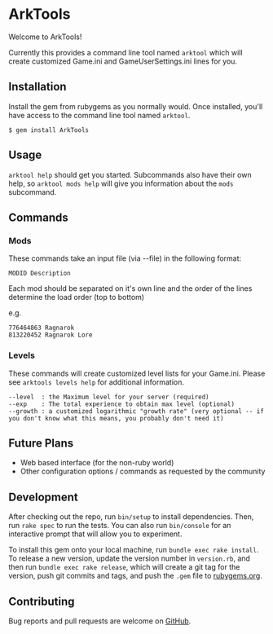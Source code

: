 # ArkTools

Welcome to ArkTools!

Currently this provides a command line tool named `arktool` which will create customized Game.ini and GameUserSettings.ini lines for you.

## Installation

Install the gem from rubygems as you normally would. Once installed, you'll have access to the command line tool named `arktool`.

    $ gem install ArkTools

## Usage

`arktool help` should get you started. Subcommands also have their own help, so `arktool mods help` will give you information about the `mods` subcommand.

## Commands

### Mods

These commands take an input file (via --file) in the following format:

    MODID Description

Each mod should be separated on it's own line and the order of the lines determine the load order (top to bottom)

e.g.  

    776464863 Ragnarok
    813220452 Ragnarok Lore

### Levels

These commands will create customized level lists for your Game.ini. Please see `arktools levels help` for additional information.

    --level  : the Maximum level for your server (required)
    --exp    : The total experience to obtain max level (optional)
    --growth : a customized logarithmic "growth rate" (very optional -- if you don't know what this means, you probably don't need it)

## Future Plans

- Web based interface (for the non-ruby world)
- Other configuration options / commands as requested by the community

## Development

After checking out the repo, run `bin/setup` to install dependencies. Then, run `rake spec` to run the tests. You can also run `bin/console` for an interactive prompt that will allow you to experiment.

To install this gem onto your local machine, run `bundle exec rake install`. To release a new version, update the version number in `version.rb`, and then run `bundle exec rake release`, which will create a git tag for the version, push git commits and tags, and push the `.gem` file to [rubygems.org](https://rubygems.org).

## Contributing

Bug reports and pull requests are welcome on [GitHub](https://github.com/dyoung522/arktools).

